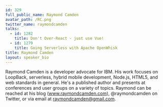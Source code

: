 ```yaml
---
id: 329
full_public_name: Raymond Camden
avatar_path: /RC.png
twitter_name: raymondcamden
talks:
  - id: 1282
    title: Don't Over-React - just use Vue!
  - id: 1279
    title: Going Serverless with Apache OpenWhisk
title: Raymond Camden
layout: speaker_bio
---
```



Raymond Camden is a developer advocate for IBM. His work focuses on LoopBack, serverless, hybrid mobile development, Node.js, HTML5, and web standards in general. He's a published author and presents at conferences and user groups on a variety of topics. Raymond can be reached at his blog (www.raymondcamden.com), @raymondcamden on Twitter, or via email at raymondcamden@gmail.com.